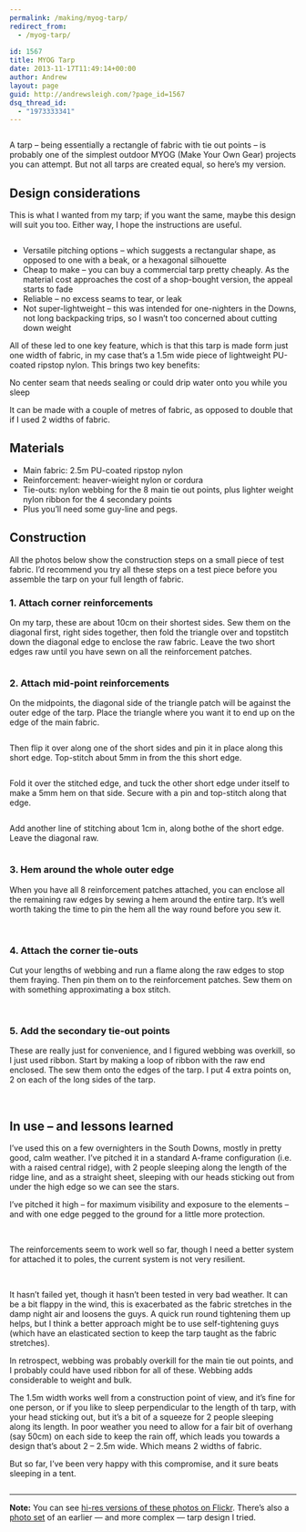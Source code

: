 ```yaml
---
permalink: /making/myog-tarp/
redirect_from:
  - /myog-tarp/
  
id: 1567
title: MYOG Tarp
date: 2013-11-17T11:49:14+00:00
author: Andrew
layout: page
guid: http://andrewsleigh.com/?page_id=1567
dsq_thread_id:
  - "1973333341"
---
```

<img class="alignright size-full wp-image-1568" title="IMG_0903" src="/assets/2013/11/IMG_0903.jpg" alt="" />

A tarp – being essentially a rectangle of fabric with tie out points – is probably one of the simplest outdoor MYOG (Make Your Own Gear) projects you can attempt. But not all tarps are created equal, so here’s my version.

<!--more-->

## Design considerations

This is what I wanted from my tarp; if you want the same, maybe this design will suit you too. Either way, I hope the instructions are useful.

<img class="alignright size-full wp-image-1614" title="IMG_1624" src="/assets/2013/11/IMG_1624.jpg" alt="" />

  * Versatile pitching options – which suggests a rectangular shape, as opposed to one with a beak, or a hexagonal silhouette 
  * Cheap to make – you can buy a commercial tarp pretty cheaply. As the material cost approaches the cost of a shop-bought version, the appeal starts to fade 
  * Reliable – no excess seams to tear, or leak 
  * Not super-lightweight – this was intended for one-nighters in the Downs, not long backpacking trips, so I wasn’t too concerned about cutting down weight 

All of these led to one key feature, which is that this tarp is made form just one width of fabric, in my case that’s a 1.5m wide piece of lightweight PU-coated ripstop nylon. This brings two key benefits:

No center seam that needs sealing or could drip water onto you while you sleep
  
It can be made with a couple of metres of fabric, as opposed to double that if I used 2 widths of fabric.

## Materials

  * Main fabric: 2.5m PU-coated ripstop nylon 
  * Reinforcement: heaver-wieight nylon or cordura 
  * Tie-outs: nylon webbing for the 8 main tie out points, plus lighter weight nylon ribbon for the 4 secondary points 
  * Plus you’ll need some guy-line and pegs. 

## Construction

All the photos below show the construction steps on a small piece of test fabric. I’d recommend you try all these steps on a test piece before you assemble the tarp on your full length of fabric.

### 1. Attach corner reinforcements

On my tarp, these are about 10cm on their shortest sides. Sew them on the diagonal first, right sides together, then fold the triangle over and topstitch down the diagonal edge to enclose the raw fabric. Leave the two short edges raw until you have sewn on all the reinforcement patches.

<img src="/assets/2013/11/IMG_4320.jpg" alt="" title="IMG_4320" class="alignright size-full wp-image-1575" />

### 2. Attach mid-point reinforcements

On the midpoints, the diagonal side of the triangle patch will be against the outer edge of the tarp. Place the triangle where you want it to end up on the edge of the main fabric.

<img src="/assets/2013/11/IMG_4334.jpg" alt="" title="IMG_4334" class="alignright size-full wp-image-1583" />

Then flip it over along one of the short sides and pin it in place along this short edge. Top-stitch about 5mm in from the this short edge.

<img src="/assets/2013/11/IMG_4335.jpg" alt="" title="IMG_4335" class="alignright size-full wp-image-1584" />

Fold it over the stitched edge, and tuck the other short edge under itself to make a 5mm hem on that side. Secure with a pin and top-stitch along that edge.

<img src="/assets/2013/11/IMG_4341.jpg" alt="" title="IMG_4341" class="alignright size-full wp-image-1585" />

Add another line of stitching about 1cm in, along bothe of the short edge. Leave the diagonal raw.

<img src="/assets/2013/11/IMG_4342.jpg" alt="" title="IMG_4342" class="alignright size-full wp-image-1586" />

### 3. Hem around the whole outer edge

When you have all 8 reinforcement patches attached, you can enclose all the remaining raw edges by sewing a hem around the entire tarp. It’s well worth taking the time to pin the hem all the way round before you sew it.

<img src="/assets/2013/11/IMG_4363.jpg" alt="" title="IMG_4363" class="alignright size-full wp-image-1588" />

<img src="/assets/2013/11/IMG_4322.jpg" alt="" title="IMG_4322" class="alignright size-full wp-image-1576" />

### 4. Attach the corner tie-outs

Cut your lengths of webbing and run a flame along the raw edges to stop them fraying. Then pin them on to the reinforcement patches. Sew them on with something approximating a box stitch.

<img src="/assets/2013/11/IMG_4323.jpg" alt="" title="IMG_4323" class="alignright size-full wp-image-1577" />

<img src="/assets/2013/11/IMG_4325.jpg" alt="" title="IMG_4325" class="alignright size-full wp-image-1578" />

<img src="/assets/2013/11/IMG_4326.jpg" alt="" title="IMG_4326" class="alignright size-full wp-image-1579" />

### 5. Add the secondary tie-out points

These are really just for convenience, and I figured webbing was overkill, so I just used ribbon. Start by making a loop of ribbon with the raw end enclosed. The sew them onto the edges of the tarp. I put 4 extra points on, 2 on each of the long sides of the tarp.

<img src="/assets/2013/11/IMG_4327.jpg" alt="" title="IMG_4327" class="alignright size-full wp-image-1580" />

<img src="/assets/2013/11/IMG_4331.jpg" alt="" title="IMG_4331" class="alignright size-full wp-image-1581" />

## In use – and lessons learned

I’ve used this on a few overnighters in the South Downs, mostly in pretty good, calm weather. I’ve pitched it in a standard A-frame configuration (i.e. with a raised central ridge), with 2 people sleeping along the length of the ridge line, and as a straight sheet, sleeping with our heads sticking out from under the high edge so we can see the stars.

I’ve pitched it high – for maximum visibility and exposure to the elements – and with one edge pegged to the ground for a little more protection.

<img src="/assets/2013/11/IMG_0936.jpg" alt="" title="IMG_0936" class="alignright size-full wp-image-1572" />

<img src="/assets/2013/11/IMG_1115.jpg" alt="" title="IMG_1115" class="alignright size-full wp-image-1573" />

The reinforcements seem to work well so far, though I need a better system for attached it to poles, the current system is not very resilient.

<img src="/assets/2013/11/IMG_0931.jpg" alt="" title="IMG_0931" class="alignright size-full wp-image-1570" />

<img src="/assets/2013/11/IMG_0932.jpg" alt="" title="IMG_0932" class="alignright size-full wp-image-1571" />

It hasn’t failed yet, though it hasn’t been tested in very bad weather. It can be a bit flappy in the wind, this is exacerbated as the fabric stretches in the damp night air and loosens the guys. A quick run round tightening them up helps, but I think a better approach might be to use self-tightening guys (which have an elasticated section to keep the tarp taught as the fabric stretches).

In retrospect, webbing was probably overkill for the main tie out points, and I probably could have used ribbon for all of these. Webbing adds considerable to weight and bulk.

The 1.5m width works well from a construction point of view, and it’s fine for one person, or if you like to sleep perpendicular to the length of th tarp, with your head sticking out, but it’s a bit of a squeeze for 2 people sleeping along its length. In poor weather you need to allow for a fair bit of overhang (say 50cm) on each side to keep the rain off, which leads you towards a design that’s about 2 &#8211; 2.5m wide. Which means 2 widths of fabric.

But so far, I’ve been very happy with this compromise, and it sure beats sleeping in a tent.

<img src="/assets/2013/11/IMG_1116.jpg" alt="" title="IMG_1116" class="alignright size-full wp-image-1574" />

* * *

**Note:** You can see [hi-res versions of these photos on Flickr](http://www.flickr.com/photos/andrewsleigh/sets/72157637759060894). There&#8217;s also a [photo set](http://www.flickr.com/photos/andrewsleigh/sets/72157625981700212/) of an earlier — and more complex — tarp design I tried.